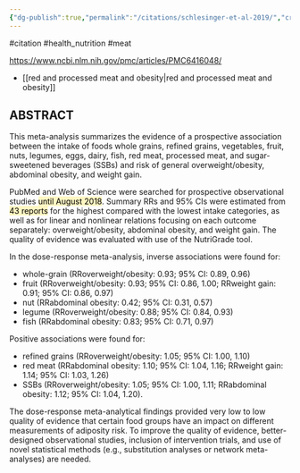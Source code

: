 ```yaml
---
{"dg-publish":true,"permalink":"/citations/schlesinger-et-al-2019/","created":"2025-10-23T17:42:45.868+01:00","updated":"2025-10-23T18:06:08.908+01:00"}
---
```


#citation #health_nutrition #meat 

https://www.ncbi.nlm.nih.gov/pmc/articles/PMC6416048/

- [[red and processed meat and obesity\|red and processed meat and obesity]]

## ABSTRACT

This meta-analysis summarizes the evidence of a prospective association between the intake of foods whole grains, refined grains, vegetables, fruit, nuts, legumes, eggs, dairy, fish, red meat, processed meat, and sugar-sweetened beverages (SSBs) and risk of general overweight/obesity, abdominal obesity, and weight gain. 

PubMed and Web of Science were searched for prospective observational studies <mark style="background: #FFF3A3A6;">until August 2018</mark>. Summary RRs and 95% CIs were estimated from <mark style="background: #FFF3A3A6;">43 reports</mark> for the highest compared with the lowest intake categories, as well as for linear and nonlinear relations focusing on each outcome separately: overweight/obesity, abdominal obesity, and weight gain. The quality of evidence was evaluated with use of the NutriGrade tool. 

In the dose-response meta-analysis, inverse associations were found for: 
- whole-grain (RRoverweight/obesity: 0.93; 95% CI: 0.89, 0.96)
- fruit (RRoverweight/obesity: 0.93; 95% CI: 0.86, 1.00; RRweight gain: 0.91; 95% CI: 0.86, 0.97)
- nut (RRabdominal obesity: 0.42; 95% CI: 0.31, 0.57)
- legume (RRoverweight/obesity: 0.88; 95% CI: 0.84, 0.93)
- fish (RRabdominal obesity: 0.83; 95% CI: 0.71, 0.97)

Positive associations were found for: 
- refined grains (RRoverweight/obesity: 1.05; 95% CI: 1.00, 1.10)
- red meat (RRabdominal obesity: 1.10; 95% CI: 1.04, 1.16; RRweight gain: 1.14; 95% CI: 1.03, 1.26)
- SSBs (RRoverweight/obesity: 1.05; 95% CI: 1.00, 1.11; RRabdominal obesity: 1.12; 95% CI: 1.04, 1.20).

The dose-response meta-analytical findings provided very low to low quality of evidence that certain food groups have an impact on different measurements of adiposity risk. To improve the quality of evidence, better-designed observational studies, inclusion of intervention trials, and use of novel statistical methods (e.g., substitution analyses or network meta-analyses) are needed.